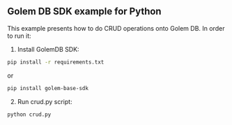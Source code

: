 ## Golem DB SDK example for Python

This example presents how to do CRUD operations onto Golem DB.
In order to run it:

1. Install GolemDB SDK:

```bash
pip install -r requirements.txt
```

or

```bash
pip install golem-base-sdk
```

2. Run crud.py script:

```bash
python crud.py
```
